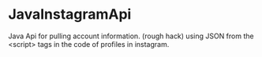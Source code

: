 # JavaInstagramApi
Java Api for pulling account information. (rough hack) using JSON from the &lt;script> tags in the code of profiles in instagram.
